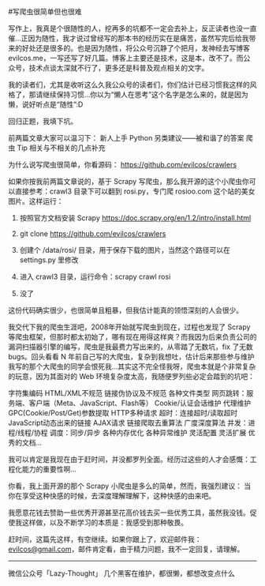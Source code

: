 #写爬虫很简单但也很难

写作上，我真是个很随性的人，挖再多的坑都不一定会去补上，反正读者也没一直催...正因为随性，我才说过曾经写的那本书的经历实在是痛苦，虽然写完后给我带来的好处还是很多的。也是因为随性，将公众号沉静了个把月，发神经去写博客 evilcos.me，一写还写了好几篇。博客上主要还是技术，这是本，改不了。而公众号，技术点谈太深就不行了，更多还是科普及观点相关的文字。

我的读者们，尤其是收听这么久我公众号的读者们，你们估计已经习惯我这样的风格了，那请继续保持习惯...你以为“懒人在思考”这个名字是怎么来的，就是因为懒，说好听点是“随性”:D

回归正题，我填下坑。

前两篇文章大家可以温习下：
新人上手 Python 另类建议——被和谐了的答案
爬虫 Tip 相关与不相关的几点补充

为什么说写爬虫很简单，你看源码：
https://github.com/evilcos/crawlers

如果你按我前两篇文章说的，基于 Scrapy 写爬虫，那么我开源的这个小爬虫你可以直接参考：crawl3 目录下可以翻到 rosi.py，专门爬 rosioo.com 这个站的美女图片。这样运行：

1. 按照官方文档安装 Scrapy
https://doc.scrapy.org/en/1.2/intro/install.html

2. git clone https://github.com/evilcos/crawlers

3. 创建个 /data/rosi/ 目录，用于保存下载的图片，当然这个路径可以在 settings.py 里修改

4. 进入 crawl3 目录，运行命令：scrapy crawl rosi

5. 没了

这份代码确实很少，也很简单且粗暴，但我估计能真的领悟深刻的人会很少。

我交代下我的爬虫生涯吧，2008年开始就写爬虫到现在，过程也发现了 Scrapy 等爬虫框架，但那时都太初始了，哪有现在用得这样爽？而我因为后来负责公司的漏洞扫描器引擎的编写，爬虫是我最费力写出来的，从零踏了无数坑，fix 了无数 bugs。回头看看 N 年前自己写的大爬虫，复杂到我想吐，估计后来那些参与维护我写的那个大爬虫的同学会恨死我...其实这不完全怪我呀，爬虫本就是个非常复杂的玩意，因为其面对的 Web 环境复杂度太高，我随便罗列些必定会踏到的坑吧：

字符集编码
HTML/XML不规范
链接伪协议及不规范
各种文件类型
网页跳转：服务端、客户端（Meta、JavaScript、Flash等）
Cookie/认证会话维护
代理维护
GPC(Cookie/Post/Get)参数提取
HTTP多种请求
超时：连接超时/读取超时
JavaScript动态出来的链接
AJAX请求
链接爬取去重算法
广度深度算法
并发：进程/线程/协程
调度：同步/异步
各种内存优化
各种异常维护
灵活配置
灵活扩展
优秀的文档...

我可以肯定是我现在由于赶时间，并没都罗列全面。经历过这些的人才会感慨：工程化能力的重要性啊...

你看，我上面开源的那个 Scrapy 小爬虫是多么的简单，然而，我强烈建议：
当你在享受这种快感的时候，去深度理解理解下，这种快感的由来吧。

我愿意花钱去赞助一些优秀开源甚至花高价钱去买一些优秀工具，虽然我没钱。促使我这样做，以及不断学习的本质是：我感受到那种敬畏。

赶时间，这篇先这样，有空继续。如果你跟上了，欢迎邮件我：evilcos@gmail.com，邮件肯定看，由于精力问题，我不一定回复，请理解。

-----------------
微信公众号「Lazy-Thought」
几个黑客在维护，都很懒，都想改变点什么
